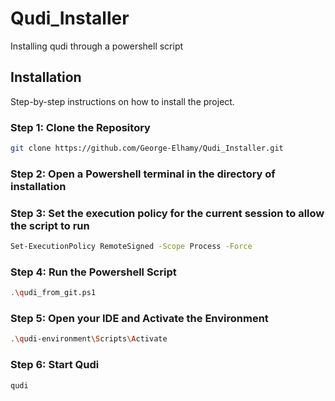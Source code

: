 # Qudi_Installer
Installing qudi through a powershell script

## Installation

Step-by-step instructions on how to install the project.

### Step 1: Clone the Repository
```bash
git clone https://github.com/George-Elhamy/Qudi_Installer.git
```
### Step 2: Open a Powershell terminal in the directory of installation 

### Step 3: Set the execution policy for the current session to allow the script to run
```bash
Set-ExecutionPolicy RemoteSigned -Scope Process -Force
```
### Step 4: Run the Powershell Script
```bash
.\qudi_from_git.ps1
```
### Step 5: Open your IDE and Activate the Environment 
```bash
.\qudi-environment\Scripts\Activate
```
### Step 6: Start Qudi 
```bash
qudi 
```
